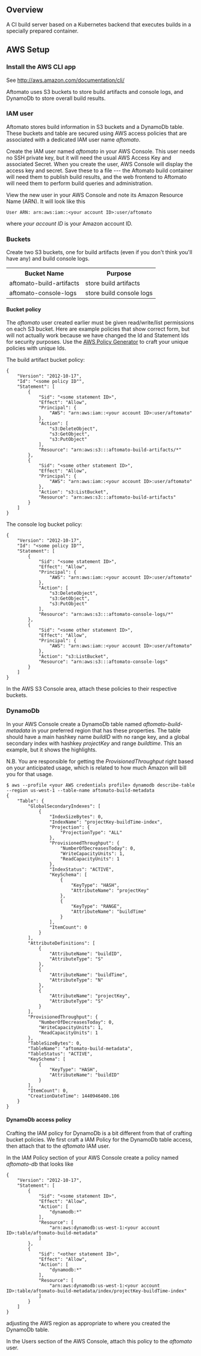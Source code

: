 ## Overview

A CI build server based on a Kubernetes backend that executes builds in a specially prepared container.

## AWS Setup

### Install the AWS CLI app

See http://aws.amazon.com/documentation/cli/

Aftomato uses S3 buckets to store build artifacts and console logs, and DynamoDb to store overall build results.

### IAM user

Aftomato stores build information in S3 buckets and a DynamoDb table.  These buckets and table are secured using
AWS access policies that are associated with a dedicated IAM user name _aftomato_.

Create the IAM user named _aftomato_ in your AWS Console.  This
user needs no SSH private key, but it will need the usual AWS Access
Key and associated Secret.  When you create the user, AWS Console will display the access key and secret.  Save these
to a file --- the Aftomato build container will need them to publish build results, and the web frontend to Aftomato will
need them to perform build queries and administration.

View the new user in your AWS Console and note its Amazon Resource Name (ARN).  It will look like this

```
User ARN: arn:aws:iam::<your account ID>:user/aftomato

```

where _your account ID_ is your Amazon account ID.

### Buckets

Create two S3 buckets, one for build artifacts (even if you don't think you'll have any) and build console logs.

<table>
    <tr>
        <th>Bucket Name</th>
        <th>Purpose</th>
    </tr>
    <tr>
        <td>aftomato-build-artifacts</td>
        <td>store build artifacts</td>
    </tr>
    <tr>
        <td>aftomato-console-logs</td>
        <td>store build console logs</td>
    </tr>
</table>

#### Bucket policy

The _aftomato_ user created earlier must be given read/write/list
permissions on each S3 bucket.  Here are example policies that show
correct form, but will not actually work because we have changed
the Id and Statement Ids for security purposes.  Use the [AWS Policy
Generator](http://awspolicygen.s3.amazonaws.com/policygen.html) to
craft your unique policies with unique Ids.


The build artifact bucket policy:

```
{
	"Version": "2012-10-17",
	"Id": "<some policy ID"",
	"Statement": [
		{
			"Sid": "<some statement ID>",
			"Effect": "Allow",
			"Principal": {
				"AWS": "arn:aws:iam::<your account ID>:user/aftomato"
			},
			"Action": [
				"s3:DeleteObject",
				"s3:GetObject",
				"s3:PutObject"
			],
			"Resource": "arn:aws:s3:::aftomato-build-artifacts/*"
		},
		{
			"Sid": "<some other statement ID>",
			"Effect": "Allow",
			"Principal": {
				"AWS": "arn:aws:iam::<your account ID>:user/aftomato"
			},
			"Action": "s3:ListBucket",
			"Resource": "arn:aws:s3:::aftomato-build-artifacts"
		}
	]
}
```

The console log bucket policy:

```
{
	"Version": "2012-10-17",
	"Id": "<some policy ID"",
	"Statement": [
		{
			"Sid": "<some statement ID>",
			"Effect": "Allow",
			"Principal": {
				"AWS": "arn:aws:iam::<your account ID>:user/aftomato"
			},
			"Action": [
				"s3:DeleteObject",
				"s3:GetObject",
				"s3:PutObject"
			],
			"Resource": "arn:aws:s3:::aftomato-console-logs/*"
		},
		{
			"Sid": "<some other statement ID>",
			"Effect": "Allow",
			"Principal": {
				"AWS": "arn:aws:iam::<your account ID>:user/aftomato"
			},
			"Action": "s3:ListBucket",
			"Resource": "arn:aws:s3:::aftomato-console-logs"
		}
	]
}
```

In the AWS S3 Console area, attach these policies to their respective buckets.

### DynamoDb

In your AWS Console create a DynamoDb table named _aftomato-build-metadata_
in your preferred region that has these properties.  The table
should have a main hashkey name _buildID_ with no range key, and a
global secondary index with hashkey _projectKey_ and range _buildtime_.
This an example, but it shows the highlights.

N.B. You are responsible for getting the _ProvisionedThroughput_
right based on your anticipated usage, which is related to how much
Amazon will bill you for that usage.

```
$ aws --profile <your AWS credentials profile> dynamodb describe-table --region us-west-1 --table-name aftomato-build-metadata
{
    "Table": {
        "GlobalSecondaryIndexes": [
            {
                "IndexSizeBytes": 0,
                "IndexName": "projectKey-buildTime-index",
                "Projection": {
                    "ProjectionType": "ALL"
                },
                "ProvisionedThroughput": {
                    "NumberOfDecreasesToday": 0,
                    "WriteCapacityUnits": 1,
                    "ReadCapacityUnits": 1
                },
                "IndexStatus": "ACTIVE",
                "KeySchema": [
                    {
                        "KeyType": "HASH",
                        "AttributeName": "projectKey"
                    },
                    {
                        "KeyType": "RANGE",
                        "AttributeName": "buildTime"
                    }
                ],
                "ItemCount": 0
            }
        ],
        "AttributeDefinitions": [
            {
                "AttributeName": "buildID",
                "AttributeType": "S"
            },
            {
                "AttributeName": "buildTime",
                "AttributeType": "N"
            },
            {
                "AttributeName": "projectKey",
                "AttributeType": "S"
            }
        ],
        "ProvisionedThroughput": {
            "NumberOfDecreasesToday": 0,
            "WriteCapacityUnits": 1,
            "ReadCapacityUnits": 1
        },
        "TableSizeBytes": 0,
        "TableName": "aftomato-build-metadata",
        "TableStatus": "ACTIVE",
        "KeySchema": [
            {
                "KeyType": "HASH",
                "AttributeName": "buildID"
            }
        ],
        "ItemCount": 0,
        "CreationDateTime": 1440946400.106
    }
}
```

#### DynamoDb access policy

Crafting the IAM policy for DynamoDb is a bit different from that
of crafting bucket policies.  We first craft a IAM Policy for the
DynamoDb table access, then attach that to the _aftomato_ IAM user.

In the IAM Policy section of your AWS Console create a policy named _aftomato-db_ that looks like

```
{
    "Version": "2012-10-17",
    "Statement": [
        {
            "Sid": "<some statement ID>",
            "Effect": "Allow",
            "Action": [
                "dynamodb:*"
            ],
            "Resource": [
                "arn:aws:dynamodb:us-west-1:<your account ID>:table/aftomato-build-metadata"
            ]
        },
        {
            "Sid": "<other statement ID>",
            "Effect": "Allow",
            "Action": [
                "dynamodb:*"
            ],
            "Resource": [
                "arn:aws:dynamodb:us-west-1:<your account ID>:table/aftomato-build-metadata/index/projectKey-buildTime-index"
            ]
        }
    ]
}
```

adjusting the AWS region as appropriate to where you created the DynamoDb table.

In the Users section of the AWS Console, attach this policy to the _aftomato_ user.

